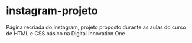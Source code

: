 # instagram-projeto
Página recriada do Instagram, projeto proposto durante as aulas do curso de HTML e CSS básico na Digital Innovation One 
